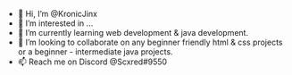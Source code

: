 - 👋 Hi, I’m @KronicJinx
- 👀 I’m interested in ...
- 🌱 I’m currently learning web development & java development.
- 💞️ I’m looking to collaborate on any beginner friendly html & css projects or a beginner - intermediate java projects.
- 📫 Reach me on Discord @Scxred#9550

